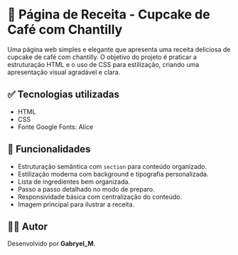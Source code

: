 # 🍰 Página de Receita - Cupcake de Café com Chantilly

Uma página web simples e elegante que apresenta uma receita deliciosa de cupcake de café com chantilly. O objetivo do projeto é praticar a estruturação HTML e o uso de CSS para estilização, criando uma apresentação visual agradável e clara.

## ✅ Tecnologias utilizadas

- HTML
- CSS
- Fonte Google Fonts: Alice

## 🎨 Funcionalidades

- Estruturação semântica com `section` para conteúdo organizado.
- Estilização moderna com background e tipografia personalizada.
- Lista de ingredientes bem organizada.
- Passo a passo detalhado no modo de preparo.
- Responsividade básica com centralização do conteúdo.
- Imagem principal para ilustrar a receita.

## 🙋‍♂️ Autor

Desenvolvido por **Gabryel_M**.
